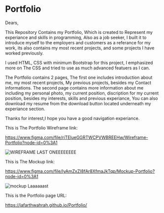 # Portfolio

Dears,

This Repository Contains my Portfolio, Which is created to Represent my experiance and skills in programming, Also as a job seeker, I built it to introduce myself to the employers and customers as a referance for my work, its also contains my most recent projects, and some projects I have worked previously.


I used HTML, CSS with minimum Bootstrap for this project, I emphasized more on The CSS and tried to use as much advanced featuers as I can.

The Portfolio contains 2 pages, The first one includes introduction about me, my most recent projects, My previous projects, besides my Contact informations.
The second page contains more information about me including my personal photo, my current position, discription for my current position, besides my interests, skills and previous experiance, You can also download my resume from the download button located underneath my experiance section.

Thanks for interest,I hope you have a good navigation experiance.

This is The Portfolio Wireframe link:

https://www.figma.com/file/riTElueGGRTWCPVWBREEHw/Wireframe-Portfolio?node-id=0%3A1



![WIREFRAME LAST ONEEEEEEEE](https://user-images.githubusercontent.com/106815966/182772444-c0fb30c7-326e-4f5d-ba09-688d2c2c1da2.PNG)





This is The Mockup link:

https://www.figma.com/file/IyAmZxZI8fAr8XfmaJkTqp/Mockup-Portfolio?node-id=0%3A1


![mockup Laaaaaast](https://user-images.githubusercontent.com/106815966/182770714-ac343476-b60b-4487-ae63-926197f8631a.PNG)





This is the Portfolio page URL:

https://jafarthwahrah.github.io/Portfolio/

